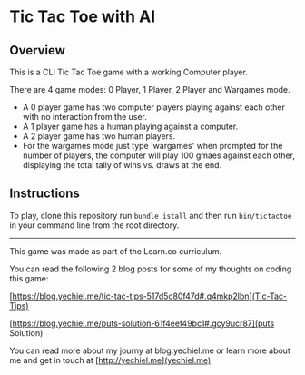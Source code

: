 # Tic Tac Toe with AI


## Overview

This is a CLI Tic Tac Toe game with a working Computer player.

There are 4 game modes: 0 Player, 1 Player, 2 Player and Wargames mode.

  - A 0 player game has two computer players playing against each other with no interaction from the user.
  - A 1 player game has a human playing against a computer.
  - A 2 player game has two human players.
  - For the wargames mode just type 'wargames' when prompted for the number of players, the computer will play 100 gmaes against each other, displaying the total tally of wins vs. draws at the end.

## Instructions

To play, clone this repository run `bundle istall` and then run `bin/tictactoe` in your command line from the root directory.

------------

This game was made as part of the Learn.co curriculum. 

You can read the following 2 blog posts for some of my thoughts on coding this game:

[https://blog.yechiel.me/tic-tac-tips-517d5c80f47d#.q4mkp2lbn](Tic-Tac-Tips)

[https://blog.yechiel.me/puts-solution-61f4eef49bc1#.gcy9ucr87](puts Solution)

You can read more about my journy at blog.yechiel.me or learn more about me and get in touch at [http://yechiel.me](yechiel.me)
